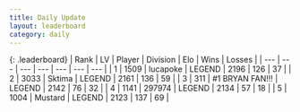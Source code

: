 ```yaml
---
title: Daily Update
layout: leaderboard
category: daily
---
```


{: .leaderboard}
| Rank | LV | Player | Division | Elo | Wins | Losses |
| --- | --- | --- | --- | --- | --- | --- |
| <span data-change="0">1</span> | 1509 | <span title="ID: 41925">lucapoke</span> | LEGEND | <span data-change="0">2196</span> | <span data-change="0">126</span> | <span data-change="0">37</span> |
| <span data-change="2">2</span> | 3033 | <span title="ID: 353063">Sktima</span> | LEGEND | <span data-change="13">2161</span> | <span data-change="21">136</span> | <span data-change="7">59</span> |
| <span data-change="0">3</span> | 311 | <span title="ID: 756342">#1 BRYAN FAN!!!</span> | LEGEND | <span data-change="-10">2142</span> | <span data-change="3">76</span> | <span data-change="2">32</span> |
| <span data-change="1">4</span> | 1141 | <span title="ID: 544038">297974</span> | LEGEND | <span data-change="15">2134</span> | <span data-change="2">57</span> | <span data-change="0">18</span> |
| <span data-change="-3">5</span> | 1004 | <span title="ID: 611082">Mustard</span> | LEGEND | <span data-change="-35">2123</span> | <span data-change="14">137</span> | <span data-change="9">69</span> |